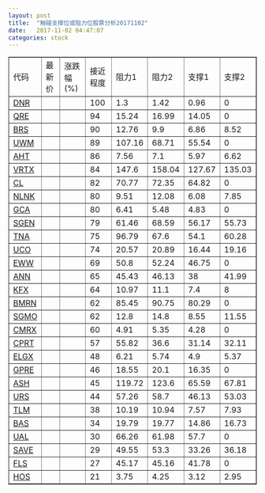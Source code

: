 ```yaml
---
layout: post
title:  "触碰支撑位或阻力位股票分析20171102"
date:   2017-11-02 04:47:07
categories: stock
---
```

<script type="text/javascript">
var stockList = []
stockList.push('gb_dnr');
stockList.push('gb_qre');
stockList.push('gb_brs');
stockList.push('gb_uwm');
stockList.push('gb_aht');
stockList.push('gb_vrtx');
stockList.push('gb_cl');
stockList.push('gb_nlnk');
stockList.push('gb_gca');
stockList.push('gb_sgen');
stockList.push('gb_tna');
stockList.push('gb_uco');
stockList.push('gb_eww');
stockList.push('gb_ann');
stockList.push('gb_kfx');
stockList.push('gb_bmrn');
stockList.push('gb_sgmo');
stockList.push('gb_cmrx');
stockList.push('gb_cprt');
stockList.push('gb_elgx');
stockList.push('gb_gpre');
stockList.push('gb_ash');
stockList.push('gb_urs');
stockList.push('gb_tlm');
stockList.push('gb_bas');
stockList.push('gb_ual');
stockList.push('gb_save');
stockList.push('gb_fls');
stockList.push('gb_hos');
</script>
<table border="1">
 <tr>
 <td>代码</td>
 <td>最新价</td>
 <td>涨跌幅(%)</td>
 <td>接近程度</td>
 <td>阻力1</td>
 <td>阻力2</td>
 <td>支撑1</td>
 <td>支撑2</td>
</tr>
  <tr id="dnr" class="red">
  <td><a href="http://stock.finance.sina.com.cn/usstock/quotes/DNR.html" target="_blank">DNR</a></td><td></td><td></td><td>100</td><td>1.3</td><td>1.42</td><td>0.96</td><td>0</td></tr>
  <tr id="qre" class="red">
  <td><a href="http://stock.finance.sina.com.cn/usstock/quotes/QRE.html" target="_blank">QRE</a></td><td></td><td></td><td>94</td><td>15.24</td><td>16.99</td><td>14.05</td><td>0</td></tr>
  <tr id="brs" class="red">
  <td><a href="http://stock.finance.sina.com.cn/usstock/quotes/BRS.html" target="_blank">BRS</a></td><td></td><td></td><td>90</td><td>12.76</td><td>9.9</td><td>6.86</td><td>8.52</td></tr>
  <tr id="uwm" class="red">
  <td><a href="http://stock.finance.sina.com.cn/usstock/quotes/UWM.html" target="_blank">UWM</a></td><td></td><td></td><td>89</td><td>107.16</td><td>68.71</td><td>55.54</td><td>0</td></tr>
  <tr id="aht" class="red">
  <td><a href="http://stock.finance.sina.com.cn/usstock/quotes/AHT.html" target="_blank">AHT</a></td><td></td><td></td><td>86</td><td>7.56</td><td>7.1</td><td>5.97</td><td>6.62</td></tr>
  <tr id="vrtx" class="red">
  <td><a href="http://stock.finance.sina.com.cn/usstock/quotes/VRTX.html" target="_blank">VRTX</a></td><td></td><td></td><td>84</td><td>147.6</td><td>158.04</td><td>127.67</td><td>135.03</td></tr>
  <tr id="cl" class="red">
  <td><a href="http://stock.finance.sina.com.cn/usstock/quotes/CL.html" target="_blank">CL</a></td><td></td><td></td><td>82</td><td>70.77</td><td>72.35</td><td>64.82</td><td>0</td></tr>
  <tr id="nlnk" class="red">
  <td><a href="http://stock.finance.sina.com.cn/usstock/quotes/NLNK.html" target="_blank">NLNK</a></td><td></td><td></td><td>80</td><td>9.51</td><td>12.08</td><td>6.08</td><td>7.85</td></tr>
  <tr id="gca" class="green">
  <td><a href="http://stock.finance.sina.com.cn/usstock/quotes/GCA.html" target="_blank">GCA</a></td><td></td><td></td><td>80</td><td>6.41</td><td>5.48</td><td>4.83</td><td>0</td></tr>
  <tr id="sgen" class="red">
  <td><a href="http://stock.finance.sina.com.cn/usstock/quotes/SGEN.html" target="_blank">SGEN</a></td><td></td><td></td><td>79</td><td>61.46</td><td>68.59</td><td>56.17</td><td>55.73</td></tr>
  <tr id="tna" class="red">
  <td><a href="http://stock.finance.sina.com.cn/usstock/quotes/TNA.html" target="_blank">TNA</a></td><td></td><td></td><td>75</td><td>96.79</td><td>67.6</td><td>54.1</td><td>60.28</td></tr>
  <tr id="uco" class="green">
  <td><a href="http://stock.finance.sina.com.cn/usstock/quotes/UCO.html" target="_blank">UCO</a></td><td></td><td></td><td>74</td><td>20.57</td><td>20.89</td><td>16.44</td><td>19.16</td></tr>
  <tr id="eww" class="red">
  <td><a href="http://stock.finance.sina.com.cn/usstock/quotes/EWW.html" target="_blank">EWW</a></td><td></td><td></td><td>69</td><td>50.8</td><td>52.24</td><td>46.75</td><td>0</td></tr>
  <tr id="ann" class="red">
  <td><a href="http://stock.finance.sina.com.cn/usstock/quotes/ANN.html" target="_blank">ANN</a></td><td></td><td></td><td>65</td><td>45.43</td><td>46.13</td><td>38</td><td>41.99</td></tr>
  <tr id="kfx" class="green">
  <td><a href="http://stock.finance.sina.com.cn/usstock/quotes/KFX.html" target="_blank">KFX</a></td><td></td><td></td><td>64</td><td>10.97</td><td>11.1</td><td>7.4</td><td>8</td></tr>
  <tr id="bmrn" class="green">
  <td><a href="http://stock.finance.sina.com.cn/usstock/quotes/BMRN.html" target="_blank">BMRN</a></td><td></td><td></td><td>62</td><td>85.45</td><td>90.75</td><td>80.29</td><td>0</td></tr>
  <tr id="sgmo" class="red">
  <td><a href="http://stock.finance.sina.com.cn/usstock/quotes/SGMO.html" target="_blank">SGMO</a></td><td></td><td></td><td>62</td><td>12.8</td><td>14.8</td><td>8.55</td><td>11.55</td></tr>
  <tr id="cmrx" class="red">
  <td><a href="http://stock.finance.sina.com.cn/usstock/quotes/CMRX.html" target="_blank">CMRX</a></td><td></td><td></td><td>60</td><td>4.91</td><td>5.35</td><td>4.28</td><td>0</td></tr>
  <tr id="cprt" class="red">
  <td><a href="http://stock.finance.sina.com.cn/usstock/quotes/CPRT.html" target="_blank">CPRT</a></td><td></td><td></td><td>57</td><td>55.82</td><td>36.6</td><td>31.14</td><td>32.11</td></tr>
  <tr id="elgx" class="red">
  <td><a href="http://stock.finance.sina.com.cn/usstock/quotes/ELGX.html" target="_blank">ELGX</a></td><td></td><td></td><td>48</td><td>6.21</td><td>5.74</td><td>4.9</td><td>5.37</td></tr>
  <tr id="gpre" class="red">
  <td><a href="http://stock.finance.sina.com.cn/usstock/quotes/GPRE.html" target="_blank">GPRE</a></td><td></td><td></td><td>46</td><td>18.55</td><td>20.1</td><td>16.35</td><td>0</td></tr>
  <tr id="ash" class="green">
  <td><a href="http://stock.finance.sina.com.cn/usstock/quotes/ASH.html" target="_blank">ASH</a></td><td></td><td></td><td>45</td><td>119.72</td><td>123.6</td><td>65.59</td><td>67.81</td></tr>
  <tr id="urs" class="green">
  <td><a href="http://stock.finance.sina.com.cn/usstock/quotes/URS.html" target="_blank">URS</a></td><td></td><td></td><td>44</td><td>57.26</td><td>58.7</td><td>46.13</td><td>53.03</td></tr>
  <tr id="tlm" class="green">
  <td><a href="http://stock.finance.sina.com.cn/usstock/quotes/TLM.html" target="_blank">TLM</a></td><td></td><td></td><td>38</td><td>10.19</td><td>10.94</td><td>7.57</td><td>7.93</td></tr>
  <tr id="bas" class="red">
  <td><a href="http://stock.finance.sina.com.cn/usstock/quotes/BAS.html" target="_blank">BAS</a></td><td></td><td></td><td>34</td><td>19.79</td><td>19.77</td><td>14.86</td><td>16.73</td></tr>
  <tr id="ual" class="green">
  <td><a href="http://stock.finance.sina.com.cn/usstock/quotes/UAL.html" target="_blank">UAL</a></td><td></td><td></td><td>30</td><td>66.26</td><td>61.98</td><td>57.7</td><td>0</td></tr>
  <tr id="save" class="green">
  <td><a href="http://stock.finance.sina.com.cn/usstock/quotes/SAVE.html" target="_blank">SAVE</a></td><td></td><td></td><td>29</td><td>49.55</td><td>53.3</td><td>33.26</td><td>36.18</td></tr>
  <tr id="fls" class="red">
  <td><a href="http://stock.finance.sina.com.cn/usstock/quotes/FLS.html" target="_blank">FLS</a></td><td></td><td></td><td>27</td><td>45.17</td><td>45.16</td><td>41.78</td><td>0</td></tr>
  <tr id="hos" class="red">
  <td><a href="http://stock.finance.sina.com.cn/usstock/quotes/HOS.html" target="_blank">HOS</a></td><td></td><td></td><td>21</td><td>3.75</td><td>4.25</td><td>3.12</td><td>2.95</td></tr>
</table>
